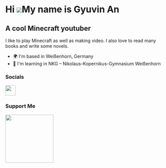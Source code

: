 Hi ![](https://user-images.githubusercontent.com/18350557/176309783-0785949b-9127-417c-8b55-ab5a4333674e.gif)My name is Gyuvin An
=================================================================================================================================

A cool Minecraft youtuber
-------------------------

I like to play Minecraft as well as making video. I also love to read many books and write some novels.

* 🌍  I'm based in Weißenhorn, Germany
* 🧠  I'm learning in NKG – Nikolaus-Kopernikus-Gymnasium Weißenhorn


### Socials

<p align="left"> <a href="https://www.youtube.com/@shadowwolf_An" target="_blank" rel="noreferrer"> <picture> <source media="(prefers-color-scheme: dark)" srcset="undefined" /> <source media="(prefers-color-scheme: light)" srcset="https://raw.githubusercontent.com/danielcranney/readme-generator/main/public/icons/socials/youtube.svg" /> <img src="https://raw.githubusercontent.com/danielcranney/readme-generator/main/public/icons/socials/youtube.svg" width="32" height="32" /> </picture> </a></p>

### Support Me

<a href="https://www.buymeacoffee.com/shadowwolfmaster"><img src="https://cdn.buymeacoffee.com/buttons/v2/default-yellow.png" width="150"/></a>
